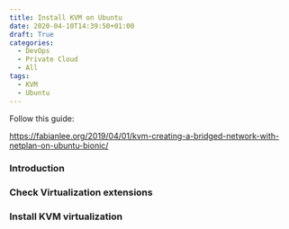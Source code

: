 ```yaml
---
title: Install KVM on Ubuntu
date: 2020-04-10T14:39:50+01:00
draft: True
categories:
  - DevOps
  - Private Cloud
  - All
tags:
  - KVM
  - Ubuntu
---
```


Follow this guide: 

https://fabianlee.org/2019/04/01/kvm-creating-a-bridged-network-with-netplan-on-ubuntu-bionic/

### Introduction



### Check Virtualization extensions


### Install KVM virtualization
